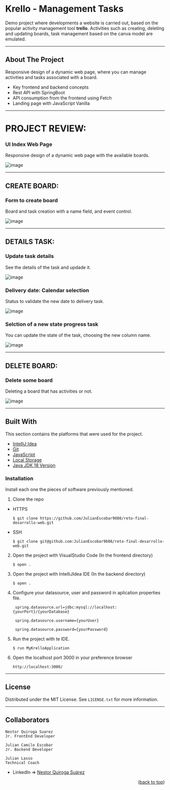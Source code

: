  # Krello - Management Tasks
Demo project where developments a website is carried out, based on the popular activity management tool **trello**. Activities such as creating, deleting and updating boards, task management based on the canva model are emulated.

---

<!-- ABOUT THE PROJECT -->
## About The Project

Responsive design of a dynamic web page, where you can manage activities and tasks associated with a board.

- Key frontend and backend concepts
- Rest API with SpringBoot
- API consumption from the frontend using Fetch
- Landing page with JavaScript Vanilla




---

# PROJECT REVIEW:

### UI Index Web Page

Responsive design of a dynamic web page with the available boards.

![image](https://res.cloudinary.com/adev48/image/upload/v1659336926/Sofka%20Assets/Training%20Leagues/API%20SpringBoot-JavaScript/GetBoards_y7rgjz.png)


---

## CREATE BOARD:

### Form to create board

Board and task creation with a name field, and event control. 

![image]()

---

## DETAILS TASK:

### Update task details

See the details of the task and updade it.

![image](https://res.cloudinary.com/adev48/image/upload/v1659336926/Sofka%20Assets/Training%20Leagues/API%20SpringBoot-JavaScript/UpdateTask_oin6r5.png)


### Delivery date: Calendar selection

Status to validate the new date to delivery task.

![image](https://res.cloudinary.com/adev48/image/upload/v1659336926/Sofka%20Assets/Training%20Leagues/API%20SpringBoot-JavaScript/UpdateTaskCalendar_bwxilc.png)


### Selction of a new state progress task

You can update the state of the task, choosing the new column name.

![image](https://res.cloudinary.com/adev48/image/upload/v1659336926/Sofka%20Assets/Training%20Leagues/API%20SpringBoot-JavaScript/UpdateTaskColumn_chl7is.png)


---

## DELETE BOARD:

### Delete some board

Deleting a board that has activities or not.

![image](https://res.cloudinary.com/adev48/image/upload/v1659336926/Sofka%20Assets/Training%20Leagues/API%20SpringBoot-JavaScript/RenderBoard_qx6mod.png)


---



## Built With

This section contains the platforms that were used for the project.

* [IntelliJ Idea](https://www.jetbrains.com/es-es/idea/)
* [Git](https://git-scm.com/)
* [JavaScript](https://developer.mozilla.org/es/docs/Web/JavaScript)
* [Local Storage](https://developer.mozilla.org/es/docs/Web/API/Window/localStorage)
* [Java JDK 18 Version ](https://www.oracle.com/java/technologies/downloads/)


### Installation

Install each one the pieces of software previously mentioned.


1. Clone the repo

- HTTPS
   ```
   $ git clone https://github.com/JulianEscobar9608/reto-final-desarrollo-web.git
   ```


- SSH
   ```
   $ git clone git@github.com:JulianEscobar9608/reto-final-desarrollo-web.git
   ```


2. Open the project with VisualStudio Code (In the frontend directory)

   ```
   $ open .
   ```
   

3. Open the project with IntelliJIdea IDE (In the backend directory)

   ```
   $ open .
   
   ```
   
4. Configure your datasource, user and password in aplication properties file.

   ```
    spring.datasource.url=jdbc:mysql://localhost:{yourPort}/{yourDatabase}
    
    spring.datasource.username={yourUser}
    
    spring.datasource.password={yourPassword}
   ```

   
5. Run the project with te IDE.

   ```
   $ run MyKrelloApplication 
   
   ``` 
   
4. Open the localhost port 3000 in your preference browser

   ```
   http://localhost:3000/
   
   ```

   

---

<!-- LICENSE -->
## License

Distributed under the MIT License. See `LICENSE.txt` for more information.

---

<!-- CONTACT -->
## Collaborators
```
Nestor Quiroga Suarez
Jr. FrontEnd Developer

Julian Camilo Escobar
Jr. Backend Developer

Julian Lasso
Technical Coach

```
- LinkedIn => [Nestor Quiroga Suárez](https://www.linkedin.com/in/nqs48/)



<p align="right">(<a href="#top">back to top</a>)</p>

